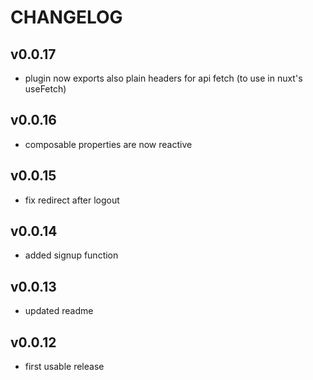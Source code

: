 # CHANGELOG

## v0.0.17

- plugin now exports also plain headers for api fetch (to use in nuxt's useFetch)

## v0.0.16

- composable properties are now reactive

## v0.0.15

- fix redirect after logout

## v0.0.14

- added signup function

## v0.0.13

- updated readme

## v0.0.12

- first usable release
